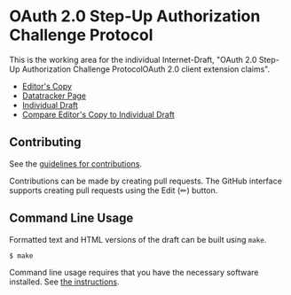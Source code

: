 # OAuth 2.0 Step-Up Authorization Challenge Protocol

This is the working area for the individual Internet-Draft, "OAuth 2.0 Step-Up Authorization Challenge ProtocolOAuth 2.0 client extension claims".

* [Editor's Copy](https://identitymonk.github.io/draft-lombardo-oauth-step-up-authz-challenge-proto/#go.draft-lombardo-oauth-step-up-authz-challenge-proto.html)
* [Datatracker Page](https://datatracker.ietf.org/doc/draft-lombardo-oauth-step-up-authz-challenge-proto)
* [Individual Draft](https://datatracker.ietf.org/doc/html/draft-lombardo-oauth-step-up-authz-challenge-proto)
* [Compare Editor's Copy to Individual Draft](https://identitymonk.github.io/draft-lombardo-oauth-step-up-authz-challenge-proto/#go.draft-lombardo-oauth-step-up-authz-challenge-proto.diff)


## Contributing

See the
[guidelines for contributions](https://github.com/identitymonk/draft-lombardo-oauth-step-up-authz-challenge-proto/blob/main/CONTRIBUTING.md).

Contributions can be made by creating pull requests.
The GitHub interface supports creating pull requests using the Edit (✏) button.


## Command Line Usage

Formatted text and HTML versions of the draft can be built using `make`.

```sh
$ make
```

Command line usage requires that you have the necessary software installed.  See
[the instructions](https://github.com/martinthomson/i-d-template/blob/main/doc/SETUP.md).


